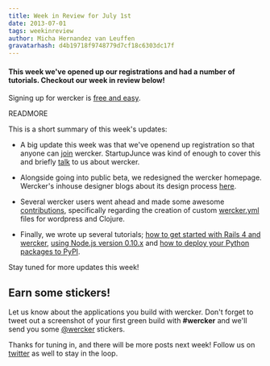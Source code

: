 ```yaml
---
title: Week in Review for July 1st
date: 2013-07-01
tags: weekinreview
author: Micha Hernandez van Leuffen
gravatarhash: d4b19718f9748779d7cf18c6303dc17f
---
```


<h4 class="subheader">
This week we've opened up our registrations and had a number of tutorials. Checkout our week in review below!
</h4>

Signing up for wercker is [free and easy](https://app.wercker.com/users/new/).

READMORE

This is a short summary of this week's updates:

* A big update this week was that we've openend up registration so that anyone can [join](http://blog.wercker.com/2013/06/24/Opening-up-registrations.html) wercker. StartupJunce was kind of enough to cover this and briefly [talk](startupjuncture.com/2013/06/28/wercker-opens-platform/) to us about wercker.

* Alongside going into public beta, we redesigned the wercker homepage. Wercker's inhouse designer blogs about its design process [here](http://blog.wercker.com/2013/06/24/Creating-our-new-landing-page.html).

* Several wercker users went ahead and made some awesome [contributions](http://blog.wercker.com/2013/06/26/Developer-contributions.html), specifically regarding the creation of custom [wercker.yml](http://devcenter.wercker.com/articles/werckeryml/) files for wordpress and Clojure.

* Finally, we wrote up several tutorials; [how to get started with Rails 4 and wercker](http://blog.wercker.com/2013/06/25/Rails4-and-wercker.html), [using Node.js version 0.10.x](http://blog.wercker.com/2013/06/28/Nodejs-010x-on-wercker.html) and [how to deploy your Python packages to PyPI](http://blog.wercker.com/2013/06/28/Deploying-to-pypi.html).

Stay tuned for more updates this week!

## Earn some stickers!

Let us know about the applications you build with wercker. Don't forget to tweet out a screenshot of your first green build with **#wercker** and we'll send you some [@wercker](http://twitter.com/wercker) stickers.

Thanks for tuning in, and there will be more posts next week! Follow us on [twitter](http://twitter.com/wercker) as well to stay in the loop.
